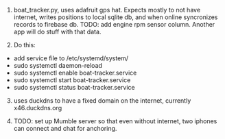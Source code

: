 1) boat_tracker.py, uses adafruit gps hat.  Expects mostly to not have internet, writes positions to local sqlite db, and when online syncronizes records to firebase db.  TODO: add engine rpm sensor column.  Another app will do stuff with that data.

2) Do this:
- add service file to /etc/systemd/system/
- sudo systemctl daemon-reload
- sudo systemctl enable boat-tracker.service
- sudo systemctl start boat-tracker.service
- sudo systemctl status boat-tracker.service



3) uses duckdns to have a fixed domain on the internet, currently x46.duckdns.org

4) TODO: set up Mumble server so that even without internet, two iphones can connect and chat for anchoring.